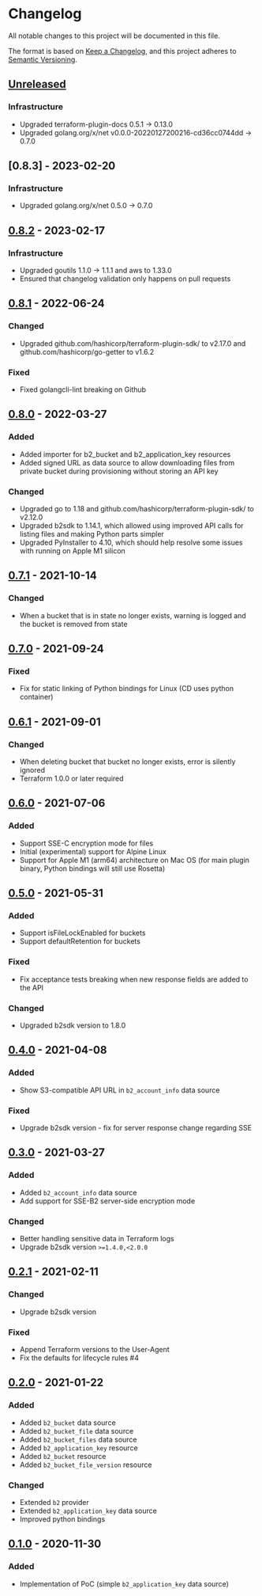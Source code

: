 # Changelog
All notable changes to this project will be documented in this file.

The format is based on [Keep a Changelog](https://keepachangelog.com/en/1.0.0/),
and this project adheres to [Semantic Versioning](https://semver.org/spec/v2.0.0.html).

## [Unreleased]

### Infrastructure
* Upgraded terraform-plugin-docs 0.5.1 -> 0.13.0
* Upgraded golang.org/x/net v0.0.0-20220127200216-cd36cc0744dd -> 0.7.0

## [0.8.3] - 2023-02-20

### Infrastructure
* Upgraded golang.org/x/net 0.5.0 -> 0.7.0

## [0.8.2] - 2023-02-17

### Infrastructure
* Upgraded goutils 1.1.0 -> 1.1.1 and aws to 1.33.0
* Ensured that changelog validation only happens on pull requests

## [0.8.1] - 2022-06-24

### Changed
* Upgraded github.com/hashicorp/terraform-plugin-sdk/ to v2.17.0 and github.com/hashicorp/go-getter to v1.6.2

### Fixed
* Fixed golangcli-lint breaking on Github

## [0.8.0] - 2022-03-27

### Added
* Added importer for b2_bucket and b2_application_key resources
* Added signed URL as data source to allow downloading files from private bucket during provisioning without storing an API key

### Changed
* Upgraded go to 1.18 and github.com/hashicorp/terraform-plugin-sdk/ to v2.12.0
* Upgraded b2sdk to 1.14.1, which allowed using improved API calls for listing files and making Python parts simpler
* Upgraded PyInstaller to 4.10, which should help resolve some issues with running on Apple M1 silicon

## [0.7.1] - 2021-10-14

### Changed
* When a bucket that is in state no longer exists, warning is logged and the bucket is removed from state

## [0.7.0] - 2021-09-24

### Fixed
* Fix for static linking of Python bindings for Linux (CD uses python container)

## [0.6.1] - 2021-09-01

### Changed
* When deleting bucket that bucket no longer exists, error is silently ignored
* Terraform 1.0.0 or later required

## [0.6.0] - 2021-07-06

### Added
* Support SSE-C encryption mode for files
* Initial (experimental) support for Alpine Linux
* Support for Apple M1 (arm64) architecture on Mac OS (for main plugin binary, Python bindings will still use Rosetta)

## [0.5.0] - 2021-05-31

### Added
* Support isFileLockEnabled for buckets
* Support defaultRetention for buckets

### Fixed
* Fix acceptance tests breaking when new response fields are added to the API

### Changed
* Upgraded b2sdk version to 1.8.0

## [0.4.0] - 2021-04-08

### Added
* Show S3-compatible API URL in `b2_account_info` data source

### Fixed
* Upgrade b2sdk version - fix for server response change regarding SSE

## [0.3.0] - 2021-03-27

### Added
* Added `b2_account_info` data source
* Add support for SSE-B2 server-side encryption mode

### Changed
* Better handling sensitive data in Terraform logs
* Upgrade b2sdk version `>=1.4.0,<2.0.0`

## [0.2.1] - 2021-02-11

### Changed
* Upgrade b2sdk version

### Fixed
* Append Terraform versions to the User-Agent
* Fix the defaults for lifecycle rules #4

## [0.2.0] - 2021-01-22

### Added
* Added `b2_bucket` data source
* Added `b2_bucket_file` data source
* Added `b2_bucket_files` data source
* Added `b2_application_key` resource
* Added `b2_bucket` resource
* Added `b2_bucket_file_version` resource

### Changed
* Extended `b2` provider
* Extended `b2_application_key` data source
* Improved python bindings

## [0.1.0] - 2020-11-30

### Added
* Implementation of PoC (simple `b2_application_key` data source)

[Unreleased]: https://github.com/Backblaze/terraform-provider-b2/compare/v0.8.2...HEAD
[0.8.2]: https://github.com/Backblaze/terraform-provider-b2/compare/v0.8.1...v0.8.2
[0.8.1]: https://github.com/Backblaze/terraform-provider-b2/compare/v0.8.0...v0.8.1
[0.8.0]: https://github.com/Backblaze/terraform-provider-b2/compare/v0.7.1...v0.8.0
[0.7.1]: https://github.com/Backblaze/terraform-provider-b2/compare/v0.7.0...v0.7.1
[0.7.0]: https://github.com/Backblaze/terraform-provider-b2/compare/v0.6.1...v0.7.0
[0.6.1]: https://github.com/Backblaze/terraform-provider-b2/compare/v0.6.0...v0.6.1
[0.6.0]: https://github.com/Backblaze/terraform-provider-b2/compare/v0.5.0...v0.6.0
[0.5.0]: https://github.com/Backblaze/terraform-provider-b2/compare/v0.4.0...v0.5.0
[0.4.0]: https://github.com/Backblaze/terraform-provider-b2/compare/v0.3.0...v0.4.0
[0.3.0]: https://github.com/Backblaze/terraform-provider-b2/compare/v0.2.1...v0.3.0
[0.2.1]: https://github.com/Backblaze/terraform-provider-b2/compare/v0.2.0...v0.2.1
[0.2.0]: https://github.com/Backblaze/terraform-provider-b2/compare/v0.1.0...v0.2.0
[0.1.0]: https://github.com/Backblaze/terraform-provider-b2/compare/240851d...v0.1.0
